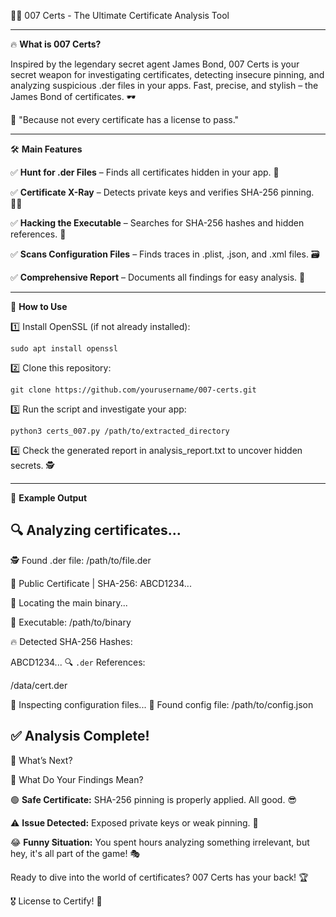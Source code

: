 🕵️‍♂️ 007 Certs - The Ultimate Certificate Analysis Tool

--------------------------------------------

🔥 **What is 007 Certs?**

Inspired by the legendary secret agent James Bond, 007 Certs is your secret weapon for investigating certificates, detecting insecure pinning, and analyzing suspicious .der files in your apps. Fast, precise, and stylish – the James Bond of certificates. 🕶️

🎯 "Because not every certificate has a license to pass."

--------------------------------------------
🛠️ **Main Features**

✅ **Hunt for .der Files** – Finds all certificates hidden in your app. 🔎

✅ **Certificate X-Ray** – Detects private keys and verifies SHA-256 pinning. 🏴‍☠️

✅ **Hacking the Executable** – Searches for SHA-256 hashes and hidden references. 💾

✅ **Scans Configuration Files** – Finds traces in .plist, .json, and .xml files. 🗃️

✅ **Comprehensive Report** – Documents all findings for easy analysis. 📑


--------------------------------------------
🚀 **How to Use**

1️⃣ Install OpenSSL (if not already installed):
```
sudo apt install openssl
```
2️⃣ Clone this repository:
```
git clone https://github.com/yourusername/007-certs.git
```
3️⃣ Run the script and investigate your app:
```
python3 certs_007.py /path/to/extracted_directory
```
4️⃣ Check the generated report in analysis_report.txt to uncover hidden secrets. 🕵️


--------------------------------------------
📝 **Example Output**

🔍 Analyzing certificates...
--------------------------------------------
 🕵️ Found .der file: /path/to/file.der

  🔹 Public Certificate | SHA-256: ABCD1234...

 🚀 Locating the main binary...

🎯 Executable: /path/to/binary

  🔥 Detected SHA-256 Hashes:
  
  ABCD1234...
  🔍 `.der` References:
  
  /data/cert.der

 📜 Inspecting configuration files...
  📝 Found config file: /path/to/config.json

✅ Analysis Complete!
--------------------------------------------

🔎 What’s Next?

📌 What Do Your Findings Mean?

🟢 **Safe Certificate:** SHA-256 pinning is properly applied. All good. 😎

⚠️ **Issue Detected:** Exposed private keys or weak pinning. 🚨

😂 **Funny Situation:** You spent hours analyzing something irrelevant, but hey, it's all part of the game! 🎭

Ready to dive into the world of certificates? 007 Certs has your back! 🏆

🎖️ License to Certify! 🚀
